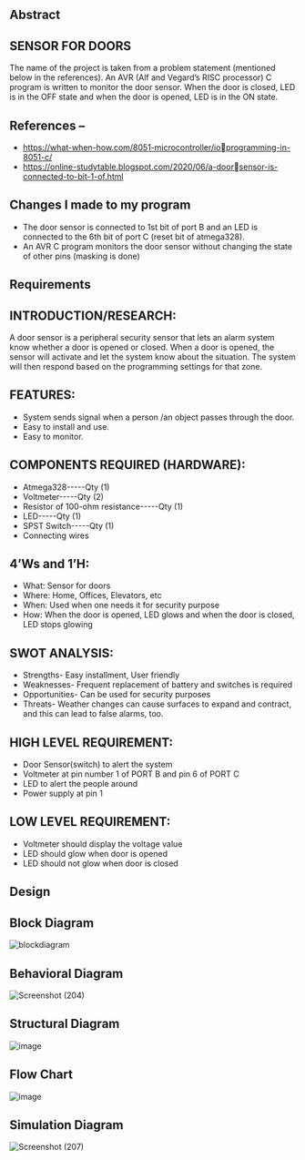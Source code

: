 ## Abstract
## SENSOR FOR DOORS
The name of the project is taken from a problem statement (mentioned below in the references).
An AVR (Alf and Vegard’s RISC processor) C program is 
written to monitor the door sensor. When the door is closed, 
LED is in the OFF state and when the door is opened, LED is 
in the ON state.
## References –
+ https://what-when-how.com/8051-microcontroller/ioprogramming-in-8051-c/
+ https://online-studytable.blogspot.com/2020/06/a-doorsensor-is-connected-to-bit-1-of.html
## Changes I made to my program
* The door sensor is connected to 1st bit of port B and an LED is connected to the 6th bit of port C (reset bit of atmega328).
* An AVR C program monitors the door sensor without changing the state of other pins (masking is done)

## Requirements
## INTRODUCTION/RESEARCH:
A door sensor is a peripheral security sensor that lets an alarm system know whether a door is opened or closed. When a door is opened, the sensor will activate and let the system know about the situation. The system will then respond based on the programming settings for that zone.
## FEATURES:
* System sends signal when a person /an object passes through the door.
* Easy to install and use.
* Easy to monitor.
## COMPONENTS REQUIRED (HARDWARE):
* Atmega328-----Qty (1)
* Voltmeter-----Qty (2)
* Resistor of 100-ohm resistance-----Qty (1)
* LED-----Qty (1)
* SPST Switch-----Qty (1)
* Connecting wires
## 4’Ws and 1’H:
* What: Sensor for doors
* Where: Home, Offices, Elevators, etc
* When: Used when one needs it for security purpose
* How: When the door is opened, LED glows and when the door is closed, LED stops glowing
## SWOT ANALYSIS:
* Strengths- Easy installment, User friendly
* Weaknesses- Frequent replacement of battery and switches is required
* Opportunities- Can be used for security purposes
* Threats- Weather changes can cause surfaces to expand and contract, and this can lead to false alarms, too.
## HIGH LEVEL REQUIREMENT:
* Door Sensor(switch) to alert the system
* Voltmeter at pin number 1 of PORT B and pin 6 of PORT C
* LED to alert the people around
* Power supply at pin 1
## LOW LEVEL REQUIREMENT:
* Voltmeter should display the voltage value
* LED should glow when door is opened
* LED should not glow when door is closed

## Design
## Block Diagram
![blockdiagram](https://user-images.githubusercontent.com/102669391/164991582-5356635e-df6e-4a0f-9260-a12ff94191a8.jpg)

## Behavioral Diagram
 ![Screenshot (204)](https://user-images.githubusercontent.com/102669391/164991413-4d777d76-9140-4e3e-a90e-0c185822fee8.png)

## Structural Diagram
![image](https://user-images.githubusercontent.com/102669391/164991461-7c9f4267-a7e9-4a48-ad9a-9cc607525a3a.png)

## Flow Chart
![image](https://user-images.githubusercontent.com/102669391/164991511-7727399c-3aae-4ac9-a47f-3136c1014cab.png)

## Simulation Diagram
![Screenshot (207)](https://user-images.githubusercontent.com/102669391/164992277-3974fbf5-0d2f-4faa-bb8f-02cb9fc7d1f7.png)
